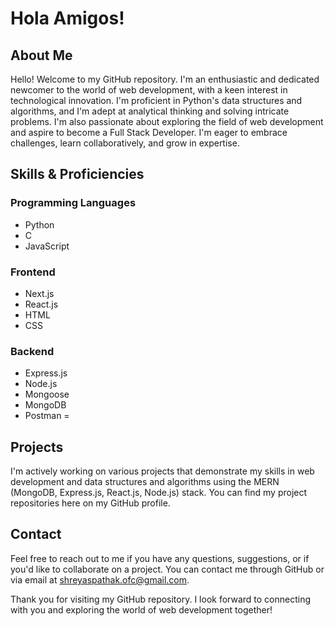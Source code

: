 # Hola Amigos!
## About Me

Hello! Welcome to my GitHub repository. I'm an enthusiastic and dedicated newcomer to the world of web development, with a keen interest in technological innovation. I'm proficient in Python's data structures and algorithms, and I'm adept at analytical thinking and solving intricate problems. I'm also passionate about exploring the field of web development and aspire to become a Full Stack Developer. I'm eager to embrace challenges, learn collaboratively, and grow in expertise.

## Skills & Proficiencies

### Programming Languages

- Python
- C
- JavaScript

### Frontend

- Next.js
- React.js
- HTML
- CSS

### Backend

- Express.js
- Node.js
- Mongoose
- MongoDB
- Postman
=

## Projects

I'm actively working on various projects that demonstrate my skills in web development and data structures and algorithms using the MERN (MongoDB, Express.js, React.js, Node.js) stack. You can find my project repositories here on my GitHub profile.

## Contact

Feel free to reach out to me if you have any questions, suggestions, or if you'd like to collaborate on a project.
You can contact me through GitHub or via email at shreyaspathak.ofc@gmail.com.

Thank you for visiting my GitHub repository.
I look forward to connecting with you and exploring the world of web development together!
